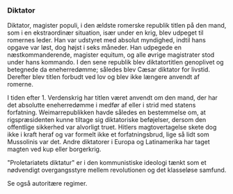 ### Diktator


Diktator, magister populi, i den ældste romerske republik titlen på den mand, som i en ekstraordinær situation, især under en krig, blev udpeget til romernes leder. Han var udstyret med absolut myndighed, indtil hans opgave var løst, dog højst i seks måneder. Han udpegede en næstkommanderende, magister equitum, og alle øvrige magistrater stod under hans kommando. I den sene republik blev diktatortitlen genoplivet og betegnede da eneherredømme; således blev Cæsar diktator for livstid. Derefter blev titlen forbudt ved lov og blev ikke længere anvendt af romerne.

I tiden efter 1. Verdenskrig har titlen været anvendt om den mand, der har det absolutte eneherredømme i medfør af eller i strid med statens forfatning. Weimarrepublikken havde således en bestemmelse om, at rigspræsidenten kunne tiltage sig diktatoriske beføjelser, dersom den offentlige sikkerhed var alvorligt truet. Hitlers magtovertagelse skete dog ikke i kraft heraf og var formelt ikke et forfatningsbrud, lige så lidt som Mussolinis var det. Andre diktatorer i Europa og Latinamerika har taget magten ved kup eller borgerkrig.

"Proletariatets diktatur" er i den kommunistiske ideologi tænkt som et nødvendigt overgangsstyre mellem revolutionen og det klasseløse samfund.

Se også autoritære regimer.
